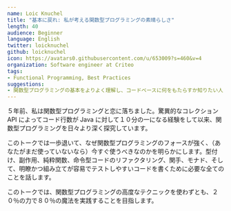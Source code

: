 ```yaml
---
name: Loic Knuchel
title: "基本に戻れ: 私が考える関数型プログラミングの素晴らしさ"
length: 40
audience: Beginner
language: English
twitter: loicknuchel
github: loicknuchel
icon: https://avatars0.githubusercontent.com/u/653009?s=460&v=4
organization: Software engineer at Criteo
tags:
- Functional Programming, Best Practices
suggestions:
- 関数型プログラミングの基本をよりよく理解し、コードベースに何をもたらすか知りたい人
---
```

５年前、私は関数型プログラミングと恋に落ちました。驚異的なコレクション API によってコード行数が Java に対して１０分の一になる経験をして以来、関数型プログラミングを日々より深く探究しています。

このトークでは一歩退いて、なぜ関数型プログラミングのフォースが強く、（あなたがまだ使っていないなら）今すぐ使うべきなのかを明らかにします。型付け、副作用、純粋関数、命令型コードのリファクタリング、関手、モナド、そして、明瞭かつ組み立てが容易でテストしやすいコードを書くために必要な全てのことを話します。

このトークでは、関数型プログラミングの高度なテクニックを使わずとも、２０％の力で８０％の魔法を実践することを目指します。
